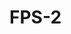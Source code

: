 # FPS-2
<!--


FPS Squared is a unique first-person shooter game designed in Unity that uses the player's frames per second (FPS) to affect damage output. The game will feature power-ups that decrease the graphical usage of assets and debuffs that increase asset usage. As the player progresses through the levels, the game will creatively increase graphical requirements, making it more challenging for the player. The final boss will have animations designed to push the player's system to the limit while providing enough power-ups for a skilled player to still win.

-->
